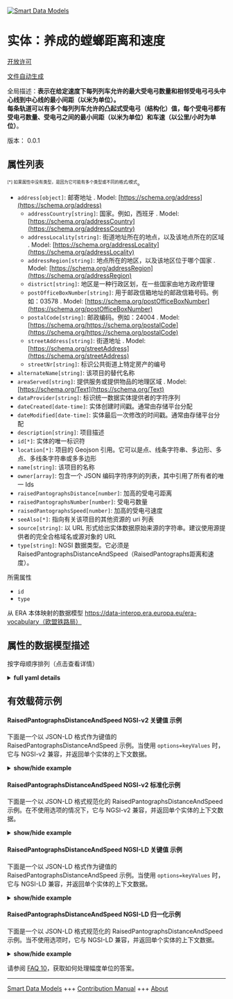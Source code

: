 <!-- 10-Header -->    
[![Smart Data Models](https://smartdatamodels.org/wp-content/uploads/2022/01/SmartDataModels_logo.png "Logo")](https://smartdatamodels.org)    
实体：养成的螳螂距离和速度    
=============<!-- /10-Header -->    
<!-- 15-License -->    
[开放许可](https://github.com/smart-data-models//dataModel.ERA/blob/master/RaisedPantographsDistanceAndSpeed/LICENSE.md)    
[文件自动生成](https://docs.google.com/presentation/d/e/2PACX-1vTs-Ng5dIAwkg91oTTUdt8ua7woBXhPnwavZ0FxgR8BsAI_Ek3C5q97Nd94HS8KhP-r_quD4H0fgyt3/pub?start=false&loop=false&delayms=3000#slide=id.gb715ace035_0_60)    
<!-- /15-License -->    
<!-- 20-Description -->    
全局描述：**表示在给定速度下每列列车允许的最大受电弓数量和相邻受电弓弓头中心线到中心线的最小间距（以米为单位）。    
每条轨道可以有多个每列列车允许的凸起式受电弓（结构化）值，每个受电弓都有受电弓数量、受电弓之间的最小间距（以米为单位）和车速（以公里/小时为单位）**。    
版本： 0.0.1    
<!-- /20-Description -->    
<!-- 30-PropertiesList -->    
## 属性列表    
<sup><sub>[*] 如果属性中没有类型，是因为它可能有多个类型或不同的格式/模式</sub></sup>。    
- `address[object]`: 邮寄地址  . Model: [https://schema.org/address](https://schema.org/address)	- `addressCountry[string]`: 国家。例如，西班牙  . Model: [https://schema.org/addressCountry](https://schema.org/addressCountry)    
	- `addressLocality[string]`: 街道地址所在的地点，以及该地点所在的区域  . Model: [https://schema.org/addressLocality](https://schema.org/addressLocality)    
	- `addressRegion[string]`: 地点所在的地区，以及该地区位于哪个国家  . Model: [https://schema.org/addressRegion](https://schema.org/addressRegion)    
	- `district[string]`: 地区是一种行政区划，在一些国家由地方政府管理      
	- `postOfficeBoxNumber[string]`: 用于邮政信箱地址的邮政信箱号码。例如：03578  . Model: [https://schema.org/postOfficeBoxNumber](https://schema.org/postOfficeBoxNumber)    
	- `postalCode[string]`: 邮政编码。例如：24004  . Model: [https://schema.org/https://schema.org/postalCode](https://schema.org/https://schema.org/postalCode)    
	- `streetAddress[string]`: 街道地址  . Model: [https://schema.org/streetAddress](https://schema.org/streetAddress)    
	- `streetNr[string]`: 标识公共街道上特定房产的编号      
- `alternateName[string]`: 该项目的替代名称  - `areaServed[string]`: 提供服务或提供物品的地理区域  . Model: [https://schema.org/Text](https://schema.org/Text)- `dataProvider[string]`: 标识统一数据实体提供者的字符序列  - `dateCreated[date-time]`: 实体创建时间戳。通常由存储平台分配  - `dateModified[date-time]`: 实体最后一次修改的时间戳。通常由存储平台分配  - `description[string]`: 项目描述  - `id[*]`: 实体的唯一标识符  - `location[*]`: 项目的 Geojson 引用。它可以是点、线条字符串、多边形、多点、多线条字符串或多多边形  - `name[string]`: 该项目的名称  - `owner[array]`: 包含一个 JSON 编码字符序列的列表，其中引用了所有者的唯一 Ids  - `raisedPantographsDistance[number]`: 加高的受电弓距离  - `raisedPantographsNumber[number]`: 受电弓数量  - `raisedPantographsSpeed[number]`: 加高的受电弓速度  - `seeAlso[*]`: 指向有关该项目的其他资源的 uri 列表  - `source[string]`: 以 URL 形式给出实体数据原始来源的字符串。建议使用源提供者的完全合格域名或源对象的 URL  - `type[string]`: NGSI 数据类型。它必须是 RaisedPantographsDistanceAndSpeed（RaisedPantographs距离和速度）。  <!-- /30-PropertiesList -->    
<!-- 35-RequiredProperties -->    
所需属性    
- `id`  - `type`  <!-- /35-RequiredProperties -->    
<!-- 40-RequiredProperties -->    
从 ERA 本体映射的数据模型 https://data-interop.era.europa.eu/era-vocabulary（欧盟铁路局）    
<!-- /40-RequiredProperties -->    
<!-- 50-DataModelHeader -->    
## 属性的数据模型描述    
按字母顺序排列（点击查看详情）    
<!-- /50-DataModelHeader -->    
<!-- 60-ModelYaml -->    
<details><summary><strong>full yaml details</strong></summary>      
```yaml    
RaisedPantographsDistanceAndSpeed:      
  description: |-      
    Indication of maximum number of raised pantographs per train allowed and minimum spacing centre line to centre line of adjacent pantograph heads, expressed in metres, at the given speed.      
    Each track can have several raised pantographs per train allowed (structured) values, and each one has values for number of pantographs, minimum distance between pantographs, in metres, and speed considered in km/h.      
  properties:      
    address:      
      description: The mailing address      
      properties:      
        addressCountry:      
          description: 'The country. For example, Spain'      
          type: string      
          x-ngsi:      
            model: https://schema.org/addressCountry      
            type: Property      
        addressLocality:      
          description: 'The locality in which the street address is, and which is in the region'      
          type: string      
          x-ngsi:      
            model: https://schema.org/addressLocality      
            type: Property      
        addressRegion:      
          description: 'The region in which the locality is, and which is in the country'      
          type: string      
          x-ngsi:      
            model: https://schema.org/addressRegion      
            type: Property      
        district:      
          description: 'A district is a type of administrative division that, in some countries, is managed by the local government'      
          type: string      
          x-ngsi:      
            type: Property      
        postOfficeBoxNumber:      
          description: 'The post office box number for PO box addresses. For example, 03578'      
          type: string      
          x-ngsi:      
            model: https://schema.org/postOfficeBoxNumber      
            type: Property      
        postalCode:      
          description: 'The postal code. For example, 24004'      
          type: string      
          x-ngsi:      
            model: https://schema.org/https://schema.org/postalCode      
            type: Property      
        streetAddress:      
          description: The street address      
          type: string      
          x-ngsi:      
            model: https://schema.org/streetAddress      
            type: Property      
        streetNr:      
          description: Number identifying a specific property on a public street      
          type: string      
          x-ngsi:      
            type: Property      
      type: object      
      x-ngsi:      
        model: https://schema.org/address      
        type: Property      
    alternateName:      
      description: An alternative name for this item      
      type: string      
      x-ngsi:      
        type: Property      
    areaServed:      
      description: The geographic area where a service or offered item is provided      
      type: string      
      x-ngsi:      
        model: https://schema.org/Text      
        type: Property      
    dataProvider:      
      description: A sequence of characters identifying the provider of the harmonised data entity      
      type: string      
      x-ngsi:      
        type: Property      
    dateCreated:      
      description: Entity creation timestamp. This will usually be allocated by the storage platform      
      format: date-time      
      type: string      
      x-ngsi:      
        type: Property      
    dateModified:      
      description: Timestamp of the last modification of the entity. This will usually be allocated by the storage platform      
      format: date-time      
      type: string      
      x-ngsi:      
        type: Property      
    description:      
      description: A description of this item      
      type: string      
      x-ngsi:      
        type: Property      
    id:      
      anyOf:      
        - description: Identifier format of any NGSI entity      
          maxLength: 256      
          minLength: 1      
          pattern: ^[\w\-\.\{\}\$\+\*\[\]`|~^@!,:\\]+$      
          type: string      
          x-ngsi:      
            type: Property      
        - description: Identifier format of any NGSI entity      
          format: uri      
          type: string      
          x-ngsi:      
            type: Property      
      description: Unique identifier of the entity      
      x-ngsi:      
        type: Property      
    location:      
      description: 'Geojson reference to the item. It can be Point, LineString, Polygon, MultiPoint, MultiLineString or MultiPolygon'      
      oneOf:      
        - description: Geojson reference to the item. Point      
          properties:      
            bbox:      
              items:      
                type: number      
              minItems: 4      
              type: array      
            coordinates:      
              items:      
                type: number      
              minItems: 2      
              type: array      
            type:      
              enum:      
                - Point      
              type: string      
          required:      
            - type      
            - coordinates      
          title: GeoJSON Point      
          type: object      
          x-ngsi:      
            type: GeoProperty      
        - description: Geojson reference to the item. LineString      
          properties:      
            bbox:      
              items:      
                type: number      
              minItems: 4      
              type: array      
            coordinates:      
              items:      
                items:      
                  type: number      
                minItems: 2      
                type: array      
              minItems: 2      
              type: array      
            type:      
              enum:      
                - LineString      
              type: string      
          required:      
            - type      
            - coordinates      
          title: GeoJSON LineString      
          type: object      
          x-ngsi:      
            type: GeoProperty      
        - description: Geojson reference to the item. Polygon      
          properties:      
            bbox:      
              items:      
                type: number      
              minItems: 4      
              type: array      
            coordinates:      
              items:      
                items:      
                  items:      
                    type: number      
                  minItems: 2      
                  type: array      
                minItems: 4      
                type: array      
              type: array      
            type:      
              enum:      
                - Polygon      
              type: string      
          required:      
            - type      
            - coordinates      
          title: GeoJSON Polygon      
          type: object      
          x-ngsi:      
            type: GeoProperty      
        - description: Geojson reference to the item. MultiPoint      
          properties:      
            bbox:      
              items:      
                type: number      
              minItems: 4      
              type: array      
            coordinates:      
              items:      
                items:      
                  type: number      
                minItems: 2      
                type: array      
              type: array      
            type:      
              enum:      
                - MultiPoint      
              type: string      
          required:      
            - type      
            - coordinates      
          title: GeoJSON MultiPoint      
          type: object      
          x-ngsi:      
            type: GeoProperty      
        - description: Geojson reference to the item. MultiLineString      
          properties:      
            bbox:      
              items:      
                type: number      
              minItems: 4      
              type: array      
            coordinates:      
              items:      
                items:      
                  items:      
                    type: number      
                  minItems: 2      
                  type: array      
                minItems: 2      
                type: array      
              type: array      
            type:      
              enum:      
                - MultiLineString      
              type: string      
          required:      
            - type      
            - coordinates      
          title: GeoJSON MultiLineString      
          type: object      
          x-ngsi:      
            type: GeoProperty      
        - description: Geojson reference to the item. MultiLineString      
          properties:      
            bbox:      
              items:      
                type: number      
              minItems: 4      
              type: array      
            coordinates:      
              items:      
                items:      
                  items:      
                    items:      
                      type: number      
                    minItems: 2      
                    type: array      
                  minItems: 4      
                  type: array      
                type: array      
              type: array      
            type:      
              enum:      
                - MultiPolygon      
              type: string      
          required:      
            - type      
            - coordinates      
          title: GeoJSON MultiPolygon      
          type: object      
          x-ngsi:      
            type: GeoProperty      
      x-ngsi:      
        type: GeoProperty      
    name:      
      description: The name of this item      
      type: string      
      x-ngsi:      
        type: Property      
    owner:      
      description: A List containing a JSON encoded sequence of characters referencing the unique Ids of the owner(s)      
      items:      
        anyOf:      
          - description: Identifier format of any NGSI entity      
            maxLength: 256      
            minLength: 1      
            pattern: ^[\w\-\.\{\}\$\+\*\[\]`|~^@!,:\\]+$      
            type: string      
            x-ngsi:      
              type: Property      
          - description: Identifier format of any NGSI entity      
            format: uri      
            type: string      
            x-ngsi:      
              type: Property      
        description: Unique identifier of the entity      
        x-ngsi:      
          type: Property      
      type: array      
      x-ngsi:      
        type: Property      
    raisedPantographsDistance:      
      description: Raised pantographs distance      
      type: number      
      x-ngsi:      
        type: Property      
    raisedPantographsNumber:      
      description: Number of pantographs.      
      type: number      
      x-ngsi:      
        type: Property      
    raisedPantographsSpeed:      
      description: Raised pantographs speed      
      type: number      
      x-ngsi:      
        type: Property      
    seeAlso:      
      description: list of uri pointing to additional resources about the item      
      oneOf:      
        - items:      
            format: uri      
            type: string      
          minItems: 1      
          type: array      
        - format: uri      
          type: string      
      x-ngsi:      
        type: Property      
    source:      
      description: 'A sequence of characters giving the original source of the entity data as a URL. Recommended to be the fully qualified domain name of the source provider, or the URL to the source object'      
      type: string      
      x-ngsi:      
        type: Property      
    type:      
      description: NGSI data type. It has to be RaisedPantographsDistanceAndSpeed      
      enum:      
        - RaisedPantographsDistanceAndSpeed      
      type: string      
      x-ngsi:      
        type: Property      
  required:      
    - id      
    - type      
  type: object      
  x-derived-from: http://data.europa.eu/949/RaisedPantographsDistanceAndSpeed      
  x-disclaimer: 'Redistribution and use in source and binary forms, with or without modification, are permitted  provided that the license conditions are met. Copyleft (c) 2023 Contributors to Smart Data Models Program'      
  x-license-url: https://github.com/smart-data-models/dataModel.ERA/blob/master/RaisedPantographsDistanceAndSpeed/LICENSE.md      
  x-model-schema: https://smart-data-models.github.io/dataModel.ERA/Certificate/schema.json      
  x-model-tags: 'ERA vocabulary, railway, train'      
  x-version: 0.0.1      
```    
</details>      
<!-- /60-ModelYaml -->    
<!-- 70-MiddleNotes -->    
<!-- /70-MiddleNotes -->    
<!-- 80-Examples -->    
## 有效载荷示例    
#### RaisedPantographsDistanceAndSpeed NGSI-v2 关键值 示例    
下面是一个以 JSON-LD 格式作为键值的 RaisedPantographsDistanceAndSpeed 示例。当使用 `options=keyValues` 时，它与 NGSI-v2 兼容，并返回单个实体的上下文数据。    
<details><summary><strong>show/hide example</strong></summary>      
```json  
{  
  "id": "urn:ngsi-ld:RaisedPantographsDistanceAndSpeed:id:XXHA:11264005",  
  "dateCreated": "2016-10-01T23:32:51Z",  
  "dateModified": "1994-01-08T16:04:55Z",  
  "source": "Design summer official cost wait travel white. Thus down magazine. Risk enjoy open view indicate daughter environment.",  
  "name": "His husband act type factor. Later pattern suggest leave. Safe rate result make still include moment. Economy like style Congress enter.",  
  "alternateName": "Describe other scene standard citizen. Exist letter down ready TV phon",  
  "description": "Meet none consider however west line read pretty. Something tell however imagine the discuss. Such whose fund morning.",  
  "dataProvider": "Song minute like table knowledge state. Notice line never support stop.",  
  "owner": [  
    "urn:ngsi-ld:RaisedPantographsDistanceAndSpeed:items:CPQC:54321719",  
    "urn:ngsi-ld:RaisedPantographsDistanceAndSpeed:items:CNAZ:75020813"  
  ],  
  "seeAlso": [  
    "urn:ngsi-ld:RaisedPantographsDistanceAndSpeed:items:SWTZ:53232778"  
  ],  
  "location": {  
    "type": "Point",  
    "coordinates": [  
      52.853707,  
      -40.868675  
    ]  
  },  
  "address": {  
    "streetAddress": "Special son three figure cost mili",  
    "addressLocality": "Myself character lot apply. Course remember market moment face boy purpose. ",  
    "addressRegion": "Air bar step cover at front. Interest result reality Mrs foot have mouth. Open thousand wo",  
    "addressCountry": "Consumer include little. Seem ",  
    "postalCode": "Out everything senior. Out staff",  
    "postOfficeBoxNumber": "Official foreign month shake bring service see. One everything military store instead assume memory. Build entire one man ground.",  
    "streetNr": "",  
    "district": "Worker expect realize above. I differenc"  
  },  
  "areaServed": "Table must who. Grow in ",  
  "type": "RaisedPantographsDistanceAndSpeed",  
  "raisedPantographsDistance": 864,  
  "raisedPantographsNumber": 864,  
  "raisedPantographsSpeed": 864,  
  "context": [  
    "https://raw.githubusercontent.com/smart-data-models/dataModel.ERA/master/context.jsonld"  
  ]  
}  
```  
</details>    
#### RaisedPantographsDistanceAndSpeed NGSI-v2 标准化示例    
下面是一个以 JSON-LD 格式规范化的 RaisedPantographsDistanceAndSpeed 示例。在不使用选项的情况下，它与 NGSI-v2 兼容，并返回单个实体的上下文数据。    
<details><summary><strong>show/hide example</strong></summary>      
```json  
{  
  "id": "urn:ngsi-ld:RaisedPantographsDistanceAndSpeed:id:XXHA:11264005",  
  "dateCreated": {  
    "type": "DateTime",  
    "value": "2016-10-01T23:32:51Z"  
  },  
  "dateModified": {  
    "type": "DateTime",  
    "value": "1994-01-08T16:04:55Z"  
  },  
  "source": {  
    "type": "Text",  
    "value": "Design summer official cost wait travel white. Thus down magazine. Risk enjoy open view indicate daughter environment."  
  },  
  "name": {  
    "type": "Text",  
    "value": "His husband act type factor. Later pattern suggest leave. Safe rate result make still include moment. Economy like style Congress enter."  
  },  
  "alternateName": {  
    "type": "Text",  
    "value": "Describe other scene standard citizen. Exist letter down ready TV phon"  
  },  
  "description": {  
    "type": "Text",  
    "value": "Meet none consider however west line read pretty. Something tell however imagine the discuss. Such whose fund morning."  
  },  
  "dataProvider": {  
    "type": "Text",  
    "value": "Song minute like table knowledge state. Notice line never support stop."  
  },  
  "owner": {  
    "type": "StructuredValue",  
    "value": [  
      "urn:ngsi-ld:RaisedPantographsDistanceAndSpeed:items:CPQC:54321719",  
      "urn:ngsi-ld:RaisedPantographsDistanceAndSpeed:items:CNAZ:75020813"  
    ]  
  },  
  "seeAlso": {  
    "type": "StructuredValue",  
    "value": [  
      "urn:ngsi-ld:RaisedPantographsDistanceAndSpeed:items:SWTZ:53232778"  
    ]  
  },  
  "location": {  
    "type": "geo:json",  
    "value": {  
      "type": "Point",  
      "coordinates": [  
        52.853707,  
        -40.868675  
      ]  
    }  
  },  
  "address": {  
    "type": "StructuredValue",  
    "value": {  
      "streetAddress": "Special son three figure cost mili",  
      "addressLocality": "Myself character lot apply. Course remember market moment face boy purpose. ",  
      "addressRegion": "Air bar step cover at front. Interest result reality Mrs foot have mouth. Open thousand wo",  
      "addressCountry": "Consumer include little. Seem ",  
      "postalCode": "Out everything senior. Out staff",  
      "postOfficeBoxNumber": "Official foreign month shake bring service see. One everything military store instead assume memory. Build entire one man ground.",  
      "streetNr": "",  
      "district": "Worker expect realize above. I differenc"  
    }  
  },  
  "areaServed": {  
    "type": "Text",  
    "value": "Table must who. Grow in "  
  },  
  "type": "RaisedPantographsDistanceAndSpeed",  
  "raisedPantographsDistance": {  
    "type": "Number",  
    "value": 864  
  },  
  "raisedPantographsNumber": {  
    "type": "Number",  
    "value": 864  
  },  
  "raisedPantographsSpeed": {  
    "type": "Number",  
    "value": 864  
  },  
  "context": {  
    "type": "StructuredValue",  
    "value": [  
      "https://raw.githubusercontent.com/smart-data-models/dataModel.ERA/master/context.jsonld"  
    ]  
  }  
}  
```  
</details>    
#### RaisedPantographsDistanceAndSpeed NGSI-LD 关键值 示例    
下面是一个以 JSON-LD 格式作为键值的 RaisedPantographsDistanceAndSpeed 示例。当使用 `options=keyValues` 时，它与 NGSI-LD 兼容，并返回单个实体的上下文数据。    
<details><summary><strong>show/hide example</strong></summary>      
```json  
{  
  "id": "urn:ngsi-ld:RaisedPantographsDistanceAndSpeed:id:XXHA:11264005",  
  "dateCreated": "2016-10-01T23:32:51Z",  
  "dateModified": "1994-01-08T16:04:55Z",  
  "source": "Design summer official cost wait travel white. Thus down magazine. Risk enjoy open view indicate daughter environment.",  
  "name": "His husband act type factor. Later pattern suggest leave. Safe rate result make still include moment. Economy like style Congress enter.",  
  "alternateName": "Describe other scene standard citizen. Exist letter down ready TV phon",  
  "description": "Meet none consider however west line read pretty. Something tell however imagine the discuss. Such whose fund morning.",  
  "dataProvider": "Song minute like table knowledge state. Notice line never support stop.",  
  "owner": [  
    "urn:ngsi-ld:RaisedPantographsDistanceAndSpeed:items:CPQC:54321719",  
    "urn:ngsi-ld:RaisedPantographsDistanceAndSpeed:items:CNAZ:75020813"  
  ],  
  "seeAlso": [  
    "urn:ngsi-ld:RaisedPantographsDistanceAndSpeed:items:SWTZ:53232778"  
  ],  
  "location": {  
    "type": "Point",  
    "coordinates": [  
      52.853707,  
      -40.868675  
    ]  
  },  
  "address": {  
    "streetAddress": "Special son three figure cost mili",  
    "addressLocality": "Myself character lot apply. Course remember market moment face boy purpose. ",  
    "addressRegion": "Air bar step cover at front. Interest result reality Mrs foot have mouth. Open thousand wo",  
    "addressCountry": "Consumer include little. Seem ",  
    "postalCode": "Out everything senior. Out staff",  
    "postOfficeBoxNumber": "Official foreign month shake bring service see. One everything military store instead assume memory. Build entire one man ground.",  
    "streetNr": "",  
    "district": "Worker expect realize above. I differenc"  
  },  
  "areaServed": "Table must who. Grow in ",  
  "type": "RaisedPantographsDistanceAndSpeed",  
  "raisedPantographsDistance": 864,  
  "raisedPantographsNumber": 864,  
  "raisedPantographsSpeed": 864,  
  "@context": [  
    "https://smartdatamodels.org/context.jsonld"  
  ],  
  "context": [  
    "https://raw.githubusercontent.com/smart-data-models/dataModel.ERA/master/context.jsonld"  
  ]  
}  
```  
</details>    
#### RaisedPantographsDistanceAndSpeed NGSI-LD 归一化示例    
下面是一个以 JSON-LD 格式规范化的 RaisedPantographsDistanceAndSpeed 示例。当不使用选项时，它与 NGSI-LD 兼容，并返回单个实体的上下文数据。    
<details><summary><strong>show/hide example</strong></summary>      
```json  
{  
  "id": "urn:ngsi-ld:RaisedPantographsDistanceAndSpeed:id:NRAH:81561263",  
  "dateCreated": {  
    "type": "Property",  
    "value": {  
      "@type": "DateTime",  
      "@value": "1971-11-20T03:14:14Z"  
    }  
  },  
  "dateModified": {  
    "type": "Property",  
    "value": {  
      "@type": "DateTime",  
      "@value": "1970-10-03T20:50:52Z"  
    }  
  },  
  "source": {  
    "type": "Property",  
    "value": "War game help give"  
  },  
  "name": {  
    "type": "Property",  
    "value": "Watch within challenge safe. Raise available seem compare body early. None face safe term before environment drop"  
  },  
  "alternateName": {  
    "type": "Property",  
    "value": "Court I loo"  
  },  
  "description": {  
    "type": "Property",  
    "value": "Them site whole should play generation question. Significant on teach of none."  
  },  
  "dataProvider": {  
    "type": "Property",  
    "value": "Bag care religious possible source media team. Skill politics blue yes according."  
  },  
  "owner": {  
    "type": "Property",  
    "value": [  
      "urn:ngsi-ld:RaisedPantographsDistanceAndSpeed:items:DKUU:20419467",  
      "urn:ngsi-ld:RaisedPantographsDistanceAndSpeed:items:BFPP:72232537"  
    ]  
  },  
  "seeAlso": {  
    "type": "Property",  
    "value": [  
      "urn:ngsi-ld:RaisedPantographsDistanceAndSpeed:items:XVYI:24654995"  
    ]  
  },  
  "location": {  
    "type": "Property",  
    "value": {  
      "type": "Point",  
      "coordinates": [  
        33.252656,  
        109.596554  
      ]  
    }  
  },  
  "address": {  
    "type": "Property",  
    "value": {  
      "streetAddress": "Break seem system real part become pay. Sense baby total care investment. Figure break likely behavior talk morning estab",  
      "addressLocality": "Quite himself drive trouble pay they guy. History role mome",  
      "addressRegion": "Cut seem painting race.",  
      "addressCountry": "Room whose forget soldier evidence air. Memory artist real western myse",  
      "postalCode": "Glass artist leg modern. Republican reflect hot skill democratic speak.",  
      "postOfficeBoxNumber": "Serious art magazine morning serious histor",  
      "streetNr": "Small w",  
      "district": "Remain environment performance campaign. Test traditional want call. Building forget argue suggest."  
    }  
  },  
  "areaServed": {  
    "type": "Property",  
    "value": "Forward gun require "  
  },  
  "type": "RaisedPantographsDistanceAndSpeed",  
  "raisedPantographsDistance": {  
    "type": "Property",  
    "value": 131  
  },  
  "raisedPantographsNumber": {  
    "type": "Property",  
    "value": 478  
  },  
  "raisedPantographsSpeed": {  
    "type": "Property",  
    "value": 219  
  },  
  "@context": [  
    "https://smartdatamodels.org/context.jsonld"  
  ],  
  "context": [  
    "https://raw.githubusercontent.com/smart-data-models/dataModel.ERA/master/context.jsonld"  
  ]  
}  
```  
</details><!-- /80-Examples -->    
<!-- 90-FooterNotes -->    
<!-- /90-FooterNotes -->    
<!-- 95-Units -->    
请参阅 [FAQ 10](https://smartdatamodels.org/index.php/faqs/)，获取如何处理幅度单位的答案。    
<!-- /95-Units -->    
<!-- 97-LastFooter -->    
---    
[Smart Data Models](https://smartdatamodels.org) +++ [Contribution Manual](https://bit.ly/contribution_manual) +++ [About](https://bit.ly/Introduction_SDM)<!-- /97-LastFooter -->    
